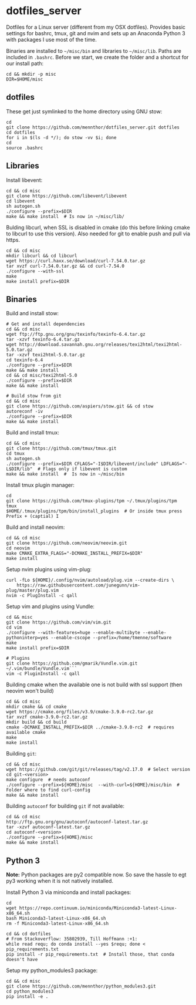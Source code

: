 # dotfiles_server

Dotfiles for a Linux server (different from my OSX dotfiles).
Provides basic settings for bashrc, tmux, git and nvim and sets up an Anaconda Python 3 with packages I use most of the time.

Binaries are installed to `~/misc/bin` and libraries to `~/misc/lib`.
Paths are included in `.bashrc`.
Before we start, we create the folder and a shortcut for our install path:

```
cd && mkdir -p misc
DIR=$HOME/misc
```

## dotfiles

These get just symlinked to the home directory using GNU stow:

```
cd
git clone https://github.com/mennthor/dotfiles_server.git dotfiles
cd dotfiles
for i in $(ls -d */); do stow -vv $i; done
cd
source .bashrc
```

## Libraries

Install libevent:

```
cd && cd misc
git clone https://github.com/libevent/libevent
cd libevent
sh autogen.sh
./configure --prefix=$DIR
make && make install  # Is now in ~/misc/lib/
```

Bulding libcurl, when SSL is disabled in cmake (do this before linking cmake to libcurl to use this version).
Also needed for git to enable push and pull via https.

```
cd && cd misc
mkdir libcurl && cd libcurl
wget https://curl.haxx.se/download/curl-7.54.0.tar.gz
tar xvzf curl-7.54.0.tar.gz && cd curl-7.54.0
./configure --with-ssl
make
make install prefix=$DIR
```

## Binaries

Build and install stow:

```
# Get and install dependencies
cd && cd misc
wget ftp://ftp.gnu.org/gnu/texinfo/texinfo-6.4.tar.gz
tar -xzvf texinfo-6.4.tar.gz
wget http://download.savannah.gnu.org/releases/texi2html/texi2html-5.0.tar.gz
tar -xzvf texi2html-5.0.tar.gz
cd texinfo-6.4
./configure --prefix=$DIR
make && make install
cd && cd misc/texi2html-5.0
./configure --prefix=$DIR
make && make install

# Build stow from git
cd && cd misc
git clone https://github.com/aspiers/stow.git && cd stow
autoreconf -iv
./configure --prefix=$DIR
make && make install
```

Build and install tmux:

```
cd && cd misc
git clone https://github.com/tmux/tmux.git
cd tmux
sh autogen.sh
./configure --prefix=$DIR CFLAGS="-I$DIR/libevent/include" LDFLAGS="-L$DIR/lib"  # Flags only if libevent is custom
make && make install  #  Is now in ~/misc/bin
```

Install tmux plugin manager:

```
cd
git clone https://github.com/tmux-plugins/tpm ~/.tmux/plugins/tpm
tmux 
$HOME/.tmux/plugins/tpm/bin/install_plugins  # Or inside tmux press Prefix + (captial) I
```

Build and install neovim:

```
cd && cd misc
git clone https://github.com/neovim/neovim.git
cd neovim
make CMAKE_EXTRA_FLAGS="-DCMAKE_INSTALL_PREFIX=$DIR"
make install
```

Setup nvim plugins using vim-plug:

```
curl -fLo ${HOME}/.config/nvim/autoload/plug.vim --create-dirs \
    https://raw.githubusercontent.com/junegunn/vim-plug/master/plug.vim
nvim -c PlugInstall -c qall
```

Setup vim and plugins using Vundle:

```
cd && misc
git clone https://github.com/vim/vim.git
cd vim
./configure --with-features=huge --enable-multibyte --enable-pythoninterp=yes --enable-cscope --prefix=/home/tmenne/software
make
make install prefix=$DIR

# Plugins
git clone https://github.com/gmarik/Vundle.vim.git ~/.vim/bundle/Vundle.vim```
vim -c PluginInstall -c qall
```

Building cmake when the available one is not build with ssl support (then neovim won't build)

```
cd && cd misc
mkdir cmake && cd cmake
wget https://cmake.org/files/v3.9/cmake-3.9.0-rc2.tar.gz
tar xvzf cmake-3.9.0-rc2.tar.gz
mkdir build && cd build
cmake -DCMAKE_INSTALL_PREFIX=$DIR ../cmake-3.9.0-rc2  # requires available cmake
make
make install
```

Building `git`:

```
cd && cd misc
wget https://github.com/git/git/releases/tag/v2.17.0  # Select version
cd git-<version>
make configure  # needs autoconf
./configure --prefix=${HOME}/misc  --with-curl=${HOME}/misc/bin  #  Folder where to find curl-config
make && make install
```

Building `autoconf` for building `git` if not available:

```
cd && cd misc
http://ftp.gnu.org/gnu/autoconf/autoconf-latest.tar.gz
tar -xzvf autoconf-latest.tar.gz
cd autoconf-<version>
./configure --prefix=${HOME}/misc
make && make install
```

## Python 3

**Note:** Python packages are py2 compatible now.
So save the hassle to egt py3 working when it is not natively installed.

Install Python 3 via miniconda and install packages:

```
cd
wget https://repo.continuum.io/miniconda/Miniconda3-latest-Linux-x86_64.sh
bash Miniconda3-latest-Linux-x86_64.sh
rm -f Miniconda3-latest-Linux-x86_64.sh

cd && cd dotfiles
# From Stackoverflow: 35802939, Till Hoffmann :+1:
while read requ; do conda install --yes $requ; done < pip_requirements.txt
pip install -r pip_requirements.txt  # Install those, that conda doesn't have
```

Setup my python_modules3 package:

```
cd && cd misc
git clone https://github.com/mennthor/python_modules3.git
cd python_modules3
pip install -e .
```
